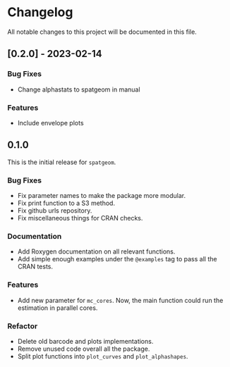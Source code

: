 # Changelog

All notable changes to this project will be documented in this file.

## [0.2.0] - 2023-02-14

### Bug Fixes

- Change alphastats to spatgeom in manual

### Features

- Include envelope plots

## 0.1.0

This is the initial release for `spatgeom`. 

### Bug Fixes

- Fix parameter names to make the package more modular.
- Fix print function to a S3 method.  
- Fix github urls repository.
- Fix miscellaneous things for CRAN checks. 

### Documentation

- Add Roxygen documentation on all relevant functions.
- Add simple enough examples under the `@examples` tag to pass all the CRAN
  tests.

### Features

- Add new parameter for `mc_cores`. Now, the main function could run the
  estimation in parallel cores.

### Refactor

- Delete old barcode and plots implementations.
- Remove unused code overall all the package.  
- Split plot functions into `plot_curves` and `plot_alphashapes`.
